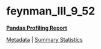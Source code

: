 # feynman_III_9_52

[**Pandas Profiling Report**](https://epistasislab.github.io/pmlb/profile/feynman_III_9_52.html)

[Metadata](metadata.yaml) | [Summary Statistics](summary_stats.tsv)

